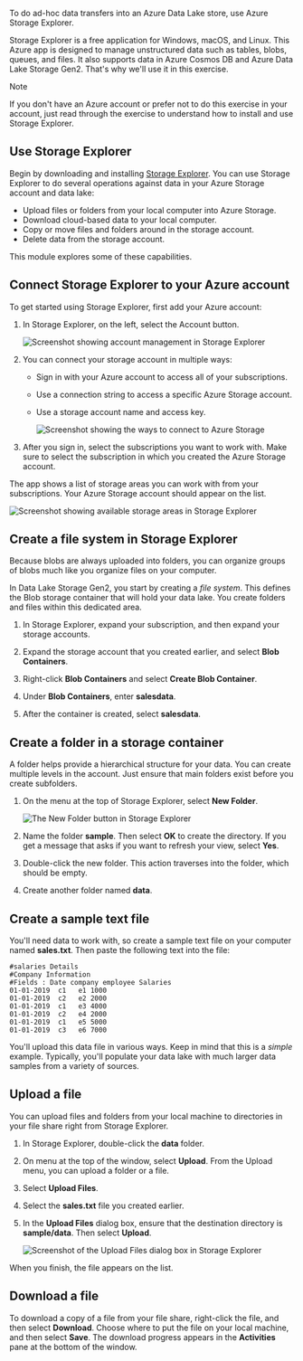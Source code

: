 To do ad-hoc data transfers into an Azure Data Lake store, use Azure Storage Explorer.

Storage Explorer is a free application for Windows, macOS, and Linux. This Azure app is designed to manage unstructured data such as tables, blobs, queues, and files. It also supports data in Azure Cosmos DB and Azure Data Lake Storage Gen2. That's why we'll use it in this exercise.

> [!NOTE]
> If you don't have an Azure account or prefer not to do this exercise in your account, just read through the exercise to understand how to install and use Storage Explorer.

## Use Storage Explorer

Begin by downloading and installing [Storage Explorer](<https://azure.microsoft.com/features/storage-explorer>). You can use Storage Explorer to do several operations against data in your Azure Storage account and data lake:

- Upload files or folders from your local computer into Azure Storage.
- Download cloud-based data to your local computer.
- Copy or move files and folders around in the storage account.
- Delete data from the storage account.

This module explores some of these capabilities.

## Connect Storage Explorer to your Azure account

To get started using Storage Explorer, first add your Azure account:

1. In Storage Explorer, on the left, select the Account button.

    ![Screenshot showing account management in Storage Explorer](../media/3-account-management.png)

1. You can connect your storage account in multiple ways: 
   - Sign in with your Azure account to access all of your subscriptions.
   - Use a connection string to access a specific Azure Storage account.
   - Use a storage account name and access key.

     ![Screenshot showing the ways to connect to Azure Storage](../media/3-connect-to-azure-storage.png)

1. After you sign in, select the subscriptions you want to work with. Make sure to select the subscription in which you created the Azure Storage account.

The app shows a list of storage areas you can work with from your subscriptions. Your Azure Storage account should appear on the list.

![Screenshot showing available storage areas in Storage Explorer](../media/3-main-app-display.png)

## Create a file system in Storage Explorer

Because blobs are always uploaded into folders, you can organize groups of blobs much like you organize files on your computer. 

In Data Lake Storage Gen2, you start by creating a _file system_. This defines the Blob storage container that will hold your data lake. You create folders and files within this dedicated area.

1. In Storage Explorer, expand your subscription, and then expand your storage accounts.

1. Expand the storage account that you created earlier, and select **Blob Containers**.

1. Right-click **Blob Containers** and select **Create Blob Container**.

1. Under **Blob Containers**, enter **salesdata**.

1. After the container is created, select **salesdata**.

## Create a folder in a storage container

A folder helps provide a hierarchical structure for your data. You can create multiple levels in the account. Just ensure that main folders exist before you create subfolders.

1. On the menu at the top of Storage Explorer, select **New Folder**.

    ![The New Folder button in Storage Explorer](../media/3-create-new-folder.png)

1. Name the folder **sample**. Then select **OK** to create the directory. If you get a message that asks if you want to refresh your view, select **Yes**.

1. Double-click the new folder. This action traverses into the folder, which should be empty.

1. Create another folder named **data**.

## Create a sample text file

You'll need data to work with, so create a sample text file on your computer named **sales.txt**. Then paste the following text into the file:

```text
#salaries Details
#Company Information
#Fields : Date company employee Salaries
01-01-2019  c1   e1 1000
01-01-2019  c2   e2 2000
01-01-2019  c1   e3 4000
01-01-2019  c2   e4 2000
01-01-2019  c1   e5 5000
01-01-2019  c3   e6 7000
```

You'll upload this data file in various ways. Keep in mind that this is a _simple_ example. Typically, you'll populate your data lake with much larger data samples from a variety of sources. 
## Upload a file

You can upload files and folders from your local machine to directories in your file share right from Storage Explorer.

1. In Storage Explorer, double-click the **data** folder.
1. On menu at the top of the window, select **Upload**. From the Upload menu, you can upload a folder or a file.
1. Select **Upload Files**.
1. Select the **sales.txt** file you created earlier.
1. In the **Upload Files** dialog box, ensure that the destination directory is **sample/data**. Then select **Upload**.

    ![Screenshot of the Upload Files dialog box in Storage Explorer](../media/3-upload-file.png)

When you finish, the file appears on the list.

## Download a file

To download a copy of a file from your file share, right-click the file, and then select **Download**. Choose where to put the file on your local machine, and then select **Save**. The download progress appears in the **Activities** pane at the bottom of the window.
